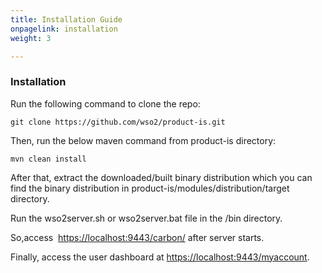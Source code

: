 ```yaml
---
title: Installation Guide
onpagelink: installation
weight: 3

---
```



### **Installation**

Run the following command to clone the repo:

    git clone https://github.com/wso2/product-is.git

Then, run the below maven command from product-is directory:

    mvn clean install

After that, extract the downloaded/built binary distribution which you can find the binary distribution in product-is/modules/distribution/target directory.

Run the wso2server.sh or wso2server.bat file in the /bin directory.

So,access  [https://localhost:9443/carbon/](https://href.li/?https://localhost:9443/carbon/) after server starts.

Finally, access the user dashboard at [https://localhost:9443/myaccount](https://href.li/?https://localhost:9443/myaccount).

